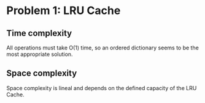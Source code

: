 # Problem 1: LRU Cache
## Time complexity
All operations must take O(1) time, so an ordered dictionary seems to be the most appropriate solution.
## Space complexity
Space complexity is lineal and depends on the defined capacity of the LRU Cache.